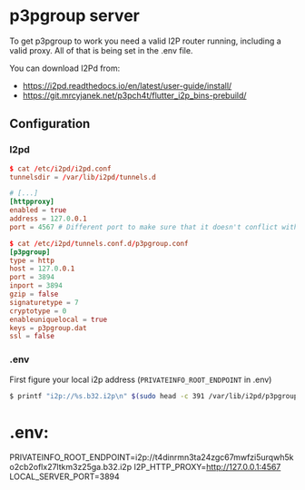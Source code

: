 # p3pgroup server

To get p3pgroup to work you need a valid I2P router running, including a valid proxy. All of that is being set in the 
.env file.

You can download I2Pd from:
 - https://i2pd.readthedocs.io/en/latest/user-guide/install/
 - https://git.mrcyjanek.net/p3pch4t/flutter_i2p_bins-prebuild/

## Configuration

### I2pd

```conf
$ cat /etc/i2pd/i2pd.conf
tunnelsdir = /var/lib/i2pd/tunnels.d

# [...]
[httpproxy]
enabled = true
address = 127.0.0.1
port = 4567 # Different port to make sure that it doesn't conflict with apps running on default
```

```conf
$ cat /etc/i2pd/tunnels.conf.d/p3pgroup.conf
[p3pgroup]
type = http
host = 127.0.0.1
port = 3894
inport = 3894
gzip = false
signaturetype = 7
cryptotype = 0
enableuniquelocal = true
keys = p3pgroup.dat
ssl = false
```

### .env


First figure your local i2p address (`PRIVATEINFO_ROOT_ENDPOINT` in .env)

```bash
$ printf "i2p://%s.b32.i2p\n" $(sudo head -c 391 /var/lib/i2pd/p3pgroup.dat | sha256sum | xxd -r -p | base32 | sed s/=//g | tr A-Z a-z)
```

# .env:

PRIVATEINFO_ROOT_ENDPOINT=i2p://t4dinrmn3ta24zgc67mwfzi5urqwh5ko2cb2oflx27ltkm3z25ga.b32.i2p
I2P_HTTP_PROXY=http://127.0.0.1:4567
LOCAL_SERVER_PORT=3894